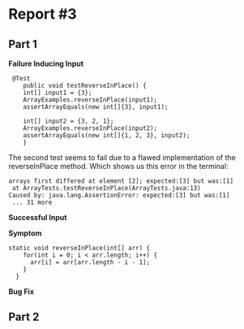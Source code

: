 # Report #3
## Part 1
**Failure Inducing Input**
```
 @Test 
	public void testReverseInPlace() {
    int[] input1 = {3};
    ArrayExamples.reverseInPlace(input1);
    assertArrayEquals(new int[]{3}, input1);

    int[] input2 = {3, 2, 1};
    ArrayExamples.reverseInPlace(input2);
    assertArrayEquals(new int[]{1, 2, 3}, input2);
	}
```

The second test seems to fail due to a flawed implementation of the reverseInPlace method. Which shows us this error in the terminal:
```
arrays first differed at element [2]; expected:[3] but was:[1]
 at ArrayTests.testReverseInPlace(ArrayTests.java:13)
Caused by: java.lang.AssertionError: expected:[3] but was:[1]
 ... 31 more
```

**Successful Input**

**Symptom**
```
static void reverseInPlace(int[] arr) {
    for(int i = 0; i < arr.length; i++) {
      arr[i] = arr[arr.length - i - 1];
    }
  }
```

**Bug Fix**

## Part 2
